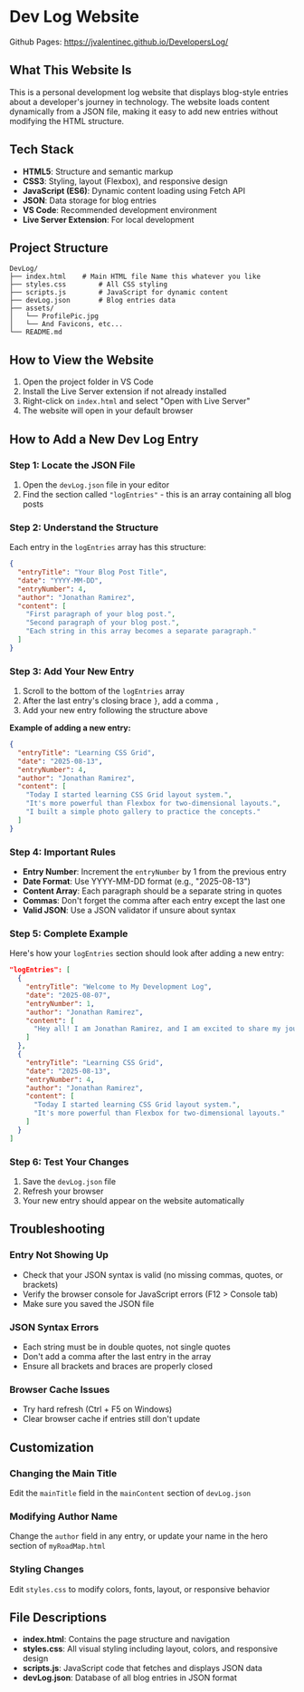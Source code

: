 # Dev Log Website

Github Pages: https://jvalentinec.github.io/DevelopersLog/

## What This Website Is

This is a personal development log website that displays blog-style entries about a developer's journey in technology. The website loads content dynamically from a JSON file, making it easy to add new entries without modifying the HTML structure.

## Tech Stack

- **HTML5**: Structure and semantic markup
- **CSS3**: Styling, layout (Flexbox), and responsive design
- **JavaScript (ES6)**: Dynamic content loading using Fetch API
- **JSON**: Data storage for blog entries
- **VS Code**: Recommended development environment
- **Live Server Extension**: For local development

## Project Structure

```
DevLog/
├── index.html    # Main HTML file Name this whatever you like
├── styles.css        # All CSS styling
├── scripts.js        # JavaScript for dynamic content
├── devLog.json       # Blog entries data
├── assets/
│   └── ProfilePic.jpg
│   └── And Favicons, etc...
└── README.md
```

## How to View the Website

1. Open the project folder in VS Code
2. Install the Live Server extension if not already installed
3. Right-click on `index.html` and select "Open with Live Server"
4. The website will open in your default browser

## How to Add a New Dev Log Entry

### Step 1: Locate the JSON File

1. Open the `devLog.json` file in your editor
2. Find the section called `"logEntries"` - this is an array containing all blog posts

### Step 2: Understand the Structure

Each entry in the `logEntries` array has this structure:

```json
{
  "entryTitle": "Your Blog Post Title",
  "date": "YYYY-MM-DD",
  "entryNumber": 4,
  "author": "Jonathan Ramirez",
  "content": [
    "First paragraph of your blog post.",
    "Second paragraph of your blog post.",
    "Each string in this array becomes a separate paragraph."
  ]
}
```

### Step 3: Add Your New Entry

1. Scroll to the bottom of the `logEntries` array
2. After the last entry's closing brace `}`, add a comma `,`
3. Add your new entry following the structure above

**Example of adding a new entry:**

```json
{
  "entryTitle": "Learning CSS Grid",
  "date": "2025-08-13",
  "entryNumber": 4,
  "author": "Jonathan Ramirez",
  "content": [
    "Today I started learning CSS Grid layout system.",
    "It's more powerful than Flexbox for two-dimensional layouts.",
    "I built a simple photo gallery to practice the concepts."
  ]
}
```

### Step 4: Important Rules

- **Entry Number**: Increment the `entryNumber` by 1 from the previous entry
- **Date Format**: Use YYYY-MM-DD format (e.g., "2025-08-13")
- **Content Array**: Each paragraph should be a separate string in quotes
- **Commas**: Don't forget the comma after each entry except the last one
- **Valid JSON**: Use a JSON validator if unsure about syntax

### Step 5: Complete Example

Here's how your `logEntries` section should look after adding a new entry:

```json
"logEntries": [
  {
    "entryTitle": "Welcome to My Development Log",
    "date": "2025-08-07",
    "entryNumber": 1,
    "author": "Jonathan Ramirez",
    "content": [
      "Hey all! I am Jonathan Ramirez, and I am excited to share my journey into and through technology."
    ]
  },
  {
    "entryTitle": "Learning CSS Grid",
    "date": "2025-08-13",
    "entryNumber": 4,
    "author": "Jonathan Ramirez",
    "content": [
      "Today I started learning CSS Grid layout system.",
      "It's more powerful than Flexbox for two-dimensional layouts."
    ]
  }
]
```

### Step 6: Test Your Changes

1. Save the `devLog.json` file
2. Refresh your browser
3. Your new entry should appear on the website automatically

## Troubleshooting

### Entry Not Showing Up

- Check that your JSON syntax is valid (no missing commas, quotes, or brackets)
- Verify the browser console for JavaScript errors (F12 > Console tab)
- Make sure you saved the JSON file

### JSON Syntax Errors

- Each string must be in double quotes, not single quotes
- Don't add a comma after the last entry in the array
- Ensure all brackets and braces are properly closed

### Browser Cache Issues

- Try hard refresh (Ctrl + F5 on Windows)
- Clear browser cache if entries still don't update

## Customization

### Changing the Main Title

Edit the `mainTitle` field in the `mainContent` section of `devLog.json`

### Modifying Author Name

Change the `author` field in any entry, or update your name in the hero section of `myRoadMap.html`

### Styling Changes

Edit `styles.css` to modify colors, fonts, layout, or responsive behavior

## File Descriptions

- **index.html**: Contains the page structure and navigation
- **styles.css**: All visual styling including layout, colors, and responsive design
- **scripts.js**: JavaScript code that fetches and displays JSON data
- **devLog.json**: Database of all blog entries in JSON format
